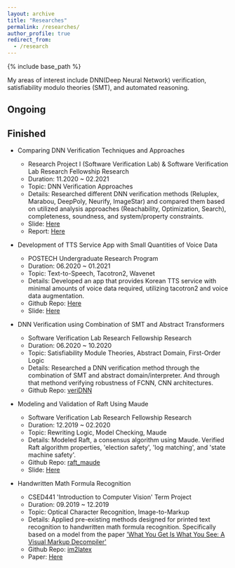 ```yaml
---
layout: archive
title: "Researches"
permalink: /researches/
author_profile: true
redirect_from:
  - /research
---
```


{% include base_path %}

My areas of interest include DNN(Deep Neural Network) verification, satisfiability modulo theories (SMT), and automated reasoning.

Ongoing
-------


Finished
--------
* Comparing DNN Verification Techniques and Approaches
  * Research Project I (Software Verification Lab) & Software Verification Lab Research Fellowship Research
  * Duration: 11.2020 ~ 02.2021
  * Topic: DNN Verification Approaches
  * Details: Researched different DNN verification methods (Reluplex, Marabou, DeepPoly, Neurify, ImageStar) and compared them based on utilized analysis approaches (Reachability, Optimization, Search), completeness, soundness, and system/property constraints. 
  * Slide: [Here]({{site.baseurl}}/_pdfs/3_Final_Report.pdf)
  * Report: [Here]({{site.baseurl}}/_pdfs/DNN_Verification_Methods_Analysis.pdf)


* Development of TTS Service App with Small Quantities of Voice Data
  * POSTECH Undergraduate Research Program
  * Duration: 06.2020 ~ 01.2021
  * Topic: Text-to-Speech, Tacotron2, Wavenet
  * Details: Developed an app that provides Korean TTS service with minimal amounts of voice data required, utilizing tacotron2 and voice data augmentation.
  * Github Repo: [Here](https://github.com/shchae7/UGRP)
  * Slide: [Here]({{site.baseurl}}/_pdfs/UGRP_final_poster.pdf)


* DNN Verification using Combination of SMT and Abstract Transformers
  * Software Verification Lab Research Fellowship Research
  * Duration: 06.2020 ~ 10.2020
  * Topic: Satisfiability Module Theories, Abstract Domain, First-Order Logic
  * Details: Researched a DNN verification method through the combination of SMT and abstract domain/interpreter. And through that methond verifying robustness of FCNN, CNN architectures.
  * Github Repo: [veriDNN](https://github.com/shchae7/veriDNN)


* Modeling and Validation of Raft Using Maude
  * Software Verification Lab Research Fellowship Research
  * Duration: 12.2019 ~ 02.2020
  * Topic: Rewriting Logic, Model Checking, Maude
  * Details: Modeled Raft, a consensus algorithm using Maude. Verified Raft algorithm properties, 'election safety', 'log matching', and 'state machine safety'.
  * Github Repo: [raft_maude](https://github.com/shchae7/raft_maude)
  * Slide: [Here]({{site.baseurl}}/_pdfs/modeling-and-validation-of-raft-using-maude.pdf)


* Handwritten Math Formula Recognition
  * CSED441 'Introduction to Computer Vision' Term Project
  * Duration: 09.2019 ~ 12.2019
  * Topic: Optical Character Recognition, Image-to-Markup
  * Details: Applied pre-existing methods designed for printed text recognition to handwritten math formula recognition. Specifically based on a model from the paper ['What You Get Is What You See: A Visual Markup Decompiler'](https://arxiv.org/pdf/1609.04938v1.pdf)
  * Github Repo: [im2latex](https://github.com/shchae7/im2latex)
  * Paper: [Here]({{site.baseurl}}/_pdfs/handwritten-math-formula-recogntion.pdf)